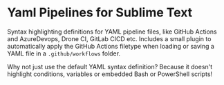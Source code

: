 # Yaml Pipelines for Sublime Text

Syntax highlighting definitions for YAML pipeline files, like GitHub Actions and AzureDevops, Drone CI, GitLab CICD etc.
Includes a small plugin to automatically apply the GitHub Actions filetype when loading or saving a YAML file in a `.github/workflows` folder.

Why not just use the default YAML syntax definition? Because it doesn't highlight conditions, variables or embedded Bash or PowerShell scripts!
